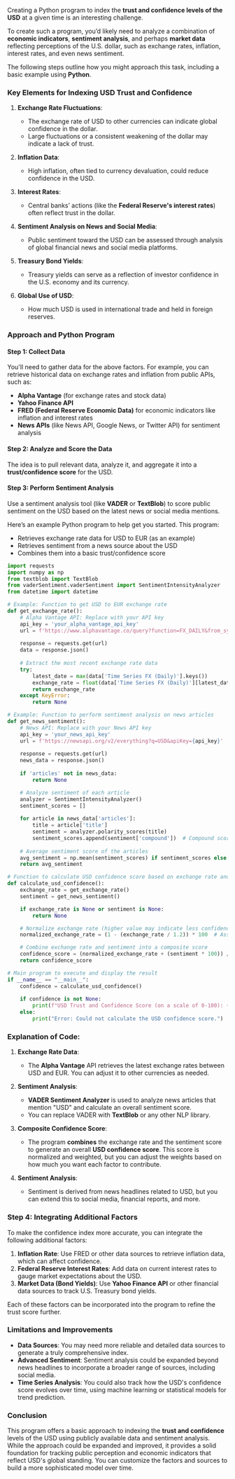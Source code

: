 Creating a Python program to index the **trust and confidence levels of the USD** at a given time is an 
interesting challenge. 

To create such a program, you’d likely need to analyze a combination of 
    **economic indicators**, 
    **sentiment analysis**, and perhaps 
    **market data** reflecting perceptions of the U.S. dollar, such as exchange rates, inflation, 
    interest rates, and even news sentiment.

The following steps outline how you might approach this task, including a basic example using **Python**.

### Key Elements for Indexing USD Trust and Confidence

1. **Exchange Rate Fluctuations**:
   - The exchange rate of USD to other currencies can indicate global confidence in the dollar.
   - Large fluctuations or a consistent weakening of the dollar may indicate a lack of trust.

2. **Inflation Data**:
   - High inflation, often tied to currency devaluation, could reduce confidence in the USD.

3. **Interest Rates**:
   - Central banks’ actions (like the **Federal Reserve's interest rates**) often reflect trust in the dollar.

4. **Sentiment Analysis on News and Social Media**:
   - Public sentiment toward the USD can be assessed through analysis of global financial news and social media platforms.

5. **Treasury Bond Yields**:
   - Treasury yields can serve as a reflection of investor confidence in the U.S. economy and its currency.

6. **Global Use of USD**:
   - How much USD is used in international trade and held in foreign reserves.

### Approach and Python Program

#### Step 1: Collect Data

You'll need to gather data for the above factors. 
For example, you can retrieve historical data on exchange rates and inflation from public APIs, such as:

   - **Alpha Vantage** (for exchange rates and stock data)
   - **Yahoo Finance API**
   - **FRED (Federal Reserve Economic Data)** for economic indicators like inflation and interest rates
   - **News APIs** (like News API, Google News, or Twitter API) for sentiment analysis

#### Step 2: Analyze and Score the Data

The idea is to pull relevant data, analyze it, and aggregate it into a **trust/confidence score** for the USD.

#### Step 3: Perform Sentiment Analysis

Use a sentiment analysis tool (like **VADER** or **TextBlob**) to score public sentiment on the USD based 
on the latest news or social media mentions.

Here’s an example Python program to help get you started. This program:
- Retrieves exchange rate data for USD to EUR (as an example)
- Retrieves sentiment from a news source about the USD
- Combines them into a basic trust/confidence score

```python
import requests
import numpy as np
from textblob import TextBlob
from vaderSentiment.vaderSentiment import SentimentIntensityAnalyzer
from datetime import datetime

# Example: Function to get USD to EUR exchange rate
def get_exchange_rate():
    # Alpha Vantage API: Replace with your API key
    api_key = 'your_alpha_vantage_api_key'
    url = f'https://www.alphavantage.co/query?function=FX_DAILY&from_symbol=USD&to_symbol=EUR&apikey={api_key}'
    
    response = requests.get(url)
    data = response.json()
    
    # Extract the most recent exchange rate data
    try:
        latest_date = max(data['Time Series FX (Daily)'].keys())
        exchange_rate = float(data['Time Series FX (Daily)'][latest_date]['4. close'])
        return exchange_rate
    except KeyError:
        return None

# Example: Function to perform sentiment analysis on news articles
def get_news_sentiment():
    # News API: Replace with your News API key
    api_key = 'your_news_api_key'
    url = f'https://newsapi.org/v2/everything?q=USD&apiKey={api_key}'
    
    response = requests.get(url)
    news_data = response.json()
    
    if 'articles' not in news_data:
        return None

    # Analyze sentiment of each article
    analyzer = SentimentIntensityAnalyzer()
    sentiment_scores = []
    
    for article in news_data['articles']:
        title = article['title']
        sentiment = analyzer.polarity_scores(title)
        sentiment_scores.append(sentiment['compound'])  # Compound score gives overall sentiment
    
    # Average sentiment score of the articles
    avg_sentiment = np.mean(sentiment_scores) if sentiment_scores else 0
    return avg_sentiment

# Function to calculate USD confidence score based on exchange rate and sentiment
def calculate_usd_confidence():
    exchange_rate = get_exchange_rate()
    sentiment = get_news_sentiment()

    if exchange_rate is None or sentiment is None:
        return None

    # Normalize exchange rate (higher value may indicate less confidence in USD)
    normalized_exchange_rate = (1 - (exchange_rate / 1.2)) * 100  # Assume a nominal value for comparison

    # Combine exchange rate and sentiment into a composite score
    confidence_score = (normalized_exchange_rate + (sentiment * 100)) / 2  # Adjust weights as necessary
    return confidence_score

# Main program to execute and display the result
if __name__ == "__main__":
    confidence = calculate_usd_confidence()
    
    if confidence is not None:
        print(f"USD Trust and Confidence Score (on a scale of 0-100): {confidence:.2f}")
    else:
        print("Error: Could not calculate the USD confidence score.")
```

### Explanation of Code:

1. **Exchange Rate Data**: 
   - The **Alpha Vantage** API retrieves the latest exchange rates between USD and EUR. 
     You can adjust it to other currencies as needed.
   
2. **Sentiment Analysis**:
   - **VADER Sentiment Analyzer** is used to analyze news articles that mention "USD" and calculate an 
     overall sentiment score.
   - You can replace VADER with **TextBlob** or any other NLP library.

3. **Composite Confidence Score**:
   - The program **combines** the exchange rate and the sentiment score to generate an overall 
     **USD confidence score**. This score is normalized and weighted, but you can adjust the weights based 
     on how much you want each factor to contribute.

4. **Sentiment Analysis**: 
   - Sentiment is derived from news headlines related to USD, but you can extend this to social media, 
   financial reports, and more.

### Step 4: Integrating Additional Factors

To make the confidence index more accurate, you can integrate the following additional factors:

1. **Inflation Rate**: Use FRED or other data sources to retrieve inflation data, which can affect 
   confidence.
2. **Federal Reserve Interest Rates**: Add data on current interest rates to gauge market expectations about
   the USD.
3. **Market Data (Bond Yields)**: Use **Yahoo Finance API** or other financial data sources to track 
   U.S. Treasury bond yields.

Each of these factors can be incorporated into the program to refine the trust score further.

### Limitations and Improvements

- **Data Sources**: You may need more reliable and detailed data sources to generate a truly 
  comprehensive index.
- **Advanced Sentiment**: Sentiment analysis could be expanded beyond news headlines to incorporate a 
  broader range of sources, including social media.
- **Time Series Analysis**: You could also track how the USD's confidence score evolves over time, using 
  machine learning or statistical models for trend prediction.

### Conclusion

This program offers a basic approach to indexing the **trust and confidence** levels of the USD using 
publicly available data and sentiment analysis. 
While the approach could be expanded and improved, it provides a solid foundation for tracking public 
perception and economic indicators that reflect USD's global standing. 
You can customize the factors and sources to build a more sophisticated model over time.
